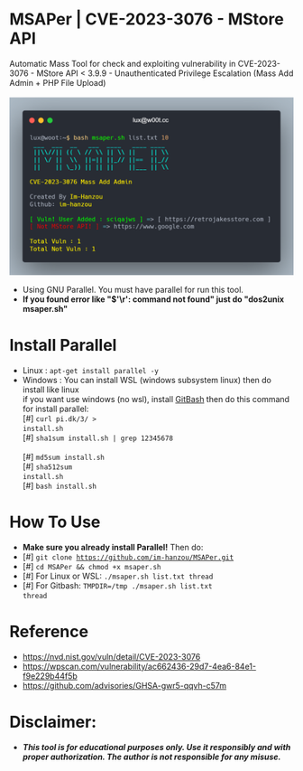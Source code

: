 # MSAPer | CVE-2023-3076 - MStore API 
Automatic Mass Tool for check and exploiting vulnerability in CVE-2023-3076 - MStore API < 3.9.9 - Unauthenticated Privilege Escalation (Mass Add Admin + PHP File Upload)<br><br>
<img src="https://github.com/im-hanzou/MSAPer/blob/main/image/msaper.png" width=600></img><br>
- Using GNU Parallel. You must have parallel for run this tool.<br>
- <b>If you found error like "$'\r': command not found" just do "dos2unix msaper.sh"</b>
# Install Parallel
- Linux : <code>apt-get install parallel -y</code><br>
- Windows : You can install WSL (windows subsystem linux) then do install like linux<br>if you want use windows (no wsl), install <a href="https://git-scm.com/download/win">GitBash</a> then do this command for install parallel: <br>
[#] <code>curl pi.dk/3/ > install.sh </code><br>[#] <code>sha1sum install.sh | grep 12345678 </code><br>[#] <code>md5sum install.sh </code><br>[#] <code>sha512sum install.sh </code><br>[#] <code>bash install.sh</code><br>
# How To Use
- <b>Make sure you already install Parallel!</b> Then do:
- [#] <code>git clone https://github.com/im-hanzou/MSAPer.git</code>
- [#] <code>cd MSAPer && chmod +x msaper.sh</code>
- [#] For Linux or WSL: <code>./msaper.sh list.txt thread</code>
- [#] For Gitbash: <code>TMPDIR=/tmp ./msaper.sh list.txt thread</code>
# Reference
- https://nvd.nist.gov/vuln/detail/CVE-2023-3076
- https://wpscan.com/vulnerability/ac662436-29d7-4ea6-84e1-f9e229b44f5b
- https://github.com/advisories/GHSA-gwr5-qqvh-c57m
# Disclaimer:
- <b><i>This tool is for educational purposes only. Use it responsibly and with proper authorization. The author is not responsible for any misuse.</b></i>
